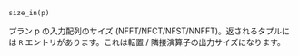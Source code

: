 ```
size_in(p)
```

プラン p の入力配列のサイズ (NFFT/NFCT/NFST/NNFFT)。返されるタプルには `R` エントリがあります。これは転置 / 隣接演算子の出力サイズになります。
